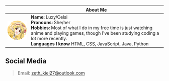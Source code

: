 |  | About Me |
|---|---|
|<img src="nijika.png" width="150" align="center">|**Name:** Luxy/Celsi</br>**Pronouns:** She/her</br>**Hobbies:** Most of what I do in my free time is just watching anime and playing games, though I've been studying coding a lot more recently.</br>**Languages I know** HTML, CSS, JavaScript, Java, Python|

## Social Media
> Email: zeth_kiel27@outlook.com
